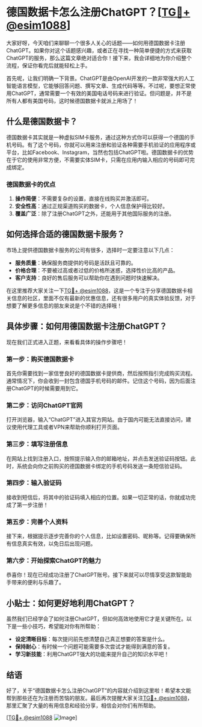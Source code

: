 # 德国数据卡怎么注册ChatGPT？[[TG💪+ @esim1088](https://t.me/s/esim1088)]

大家好呀，今天咱们来聊聊一个很多人关心的话题——如何用德国数据卡注册ChatGPT。如果你对这个话题感兴趣，或者正在寻找一种简单便捷的方式来获取ChatGPT的服务，那么这篇文章绝对适合你！接下来，我会详细地为你介绍整个流程，保证你看完后就能轻松上手。

首先呢，让我们明确一下背景。ChatGPT是由OpenAI开发的一款非常强大的人工智能语言模型，它能够回答问题、撰写文章、生成代码等等。不过呢，要想正常使用ChatGPT，通常需要一个有效的美国电话号码来进行验证。但问题是，并不是所有人都有美国号码，这时候德国数据卡就派上用场了！

## 什么是德国数据卡？

德国数据卡其实就是一种虚拟SIM卡服务，通过这种方式你可以获得一个德国的手机号码。有了这个号码，你就可以用来注册和验证各种需要手机验证的应用程序或平台，比如Facebook、Instagram，当然也包括ChatGPT啦。德国数据卡的优势在于它的使用非常方便，不需要实体SIM卡，只需在应用内输入相应的号码即可完成绑定。

### 德国数据卡的优点

1. **操作简便**：不需要复杂的设置，直接在线购买并激活即可。
2. **安全性高**：通过正规渠道购买的数据卡，个人信息保护得比较好。
3. **覆盖广泛**：除了注册ChatGPT之外，还能用于其他国际服务的注册。

## 如何选择合适的德国数据卡服务？

市场上提供德国数据卡服务的公司有很多，选择时一定要注意以下几点：

- **服务质量**：确保服务商提供的号码是活跃且可靠的。
- **价格合理**：不要被过高或者过低的价格所迷惑，选择性价比高的产品。
- **客户支持**：良好的售后服务可以帮助你在遇到问题时快速解决。

在这里推荐大家关注一下[TG💪+ @esim1088](https://t.me/s/esim1088)，这是一个专注于分享德国数据卡相关信息的社区，里面不仅有最新的优惠信息，还有很多用户的真实体验反馈，对于想要了解更多信息的朋友来说是个不错的选择哦！

## 具体步骤：如何用德国数据卡注册ChatGPT？

现在我们正式进入正题，来看看具体的操作步骤吧！

### 第一步：购买德国数据卡

首先你需要找到一家信誉良好的德国数据卡提供商，然后按照指引完成购买流程。通常情况下，你会收到一封包含德国手机号码的邮件。记住这个号码，因为后面注册ChatGPT的时候需要用到它。

### 第二步：访问ChatGPT官网

打开浏览器，输入“ChatGPT”进入其官方网站。由于国内可能无法直接访问，建议使用代理工具或者VPN来帮助你顺利打开页面。

### 第三步：填写注册信息

在网站上找到注册入口，按照提示输入你的邮箱地址，并点击发送验证码按钮。此时，系统会向你之前购买的德国数据卡绑定的手机号码发送一条短信验证码。

### 第四步：输入验证码

接收到短信后，将其中的验证码填入相应的位置。如果一切正常的话，你就成功完成了第一步注册！

### 第五步：完善个人资料

接下来，根据提示逐步完善你的个人信息，比如设置密码、昵称等。记得要确保所有信息真实有效，以免日后出现问题。

### 第六步：开始探索ChatGPT的魅力

恭喜你！现在已经成功注册了ChatGPT账号。接下来就可以尽情享受这款智能助手带来的便利与乐趣了。

## 小贴士：如何更好地利用ChatGPT？

虽然我们已经学会了如何注册ChatGPT，但如何高效地使用它才是关键所在。以下是一些小技巧，希望能对你有所帮助：

- **设定清晰目标**：每次提问前先想清楚自己真正想要的答案是什么。
- **保持耐心**：有时候一个问题可能需要多次尝试才能得到满意的答复。
- **学习新技能**：利用ChatGPT强大的功能来提升自己的知识水平吧！

## 结语

好了，关于“德国数据卡怎么注册ChatGPT”的内容就介绍到这里啦！希望本文能帮到那些还在为注册而苦恼的朋友。最后再次提醒大家关注[TG💪+ @esim1088](https://t.me/s/esim1088)，那里汇聚了大量的有用信息和经验分享，相信会对你们有所帮助。

[[TG💪+ @esim1088](https://t.me/s/esim1088) ![Image](https://i.postimg.cc/4NQfJmqS/Snipaste-2025-05-13-00-14-12.png)]